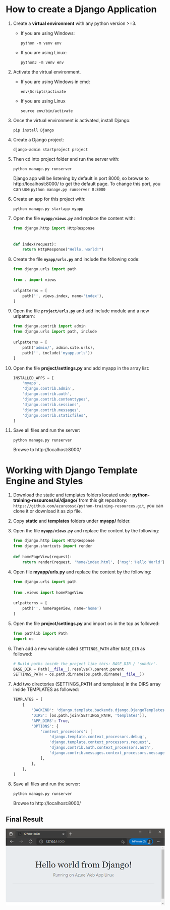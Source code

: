 # How to create a Django Application
1. Create a **virtual environment** with any python version >=3.
    - If you are using Windows:
        ```shell
        python -m venv env
        ```
    - If you are using Linux:
        ```shell
        python3 -m venv env
       ```
2. Activate the virtual environment.
    - If you are using Windows in cmd:
        ```shell
        env\Scripts\activate
        ```
    - If you are using Linux
        ```shell
        source env/bin/activate
        ```
3. Once the virtual environment is activated, install Django:
    ```shell
    pip install Django
    ```
4. Create a Django project:  
    ```
    django-admin startproject project
    ```
5. Then cd into project folder and run the server with: 
    ```
    python manage.py runserver
    ```

    Django app will be listening by default in port 8000, so browse to http://localhost:8000/ to get the default page. To change this port, you can use `python manage.py runserver 0:8080`

6. Create an app for this project with:
    ```
    python manage.py startapp myapp
    ```
7. Open the file **`myapp/views.py`** and replace the content with:
    ```python
    from django.http import HttpResponse


    def index(request):
        return HttpResponse("Hello, world!")
    ```
8. Create the file **`myapp/urls.py`** and include the following code:
    ```python
    from django.urls import path

    from . import views

    urlpatterns = [
        path('', views.index, name='index'),
    ]
    ```
9. Open the file **`project/urls.py`** and add include module and a new urlpattern:

    ```python
    from django.contrib import admin
    from django.urls import path, include

    urlpatterns = [
        path('admin/', admin.site.urls),
        path('', include('myapp.urls'))
    ]
    ```
10. Open the file **project/settings.py** and add myapp in the array list:
    ```python
    INSTALLED_APPS = [
        'myapp',
        'django.contrib.admin',
        'django.contrib.auth',
        'django.contrib.contenttypes',
        'django.contrib.sessions',
        'django.contrib.messages',
        'django.contrib.staticfiles',
    ]
    ```
11. Save all files and run the server:
    ```
    python manage.py runserver
    ```

    Browse to http://localhost:8000/   

# Working with Django Template Engine and Styles
1. Download the static and templates folders located under **python-training-resources/ui/django/** from this git repository: `https://github.com/azureossd/python-training-resources.git`, you can clone it or download it as zip file.
2. Copy **static** and **templates** folders under **myapp/** folder.
3. Open the file **`myapp/views.py`** and replace the content by the following:

    ```python
    from django.http import HttpResponse
    from django.shortcuts import render

    def homePageView(request):
        return render(request, 'home/index.html', {'msg':'Hello World'})
    ```
4. Open file **myapp/urls.py** and replace the content by the following:
    ```python
    from django.urls import path

    from .views import homePageView

    urlpatterns = [
        path('', homePageView, name='home')
    ]
    ```
5. Open the file **project/settings.py** and import os in the top as followed:

    ```python
    from pathlib import Path
    import os
    ```
6. Then add a new variable called `SETTINGS_PATH` after `BASE_DIR` as followed:
    ```python
    # Build paths inside the project like this: BASE_DIR / 'subdir'.
    BASE_DIR = Path(__file__).resolve().parent.parent
    SETTINGS_PATH = os.path.dirname(os.path.dirname(__file__))
    ```
7. Add two directories (SETTINGS_PATH and templates) in the DIRS array inside TEMPLATES as followed:
    ```python
    TEMPLATES = [
        {
            'BACKEND': 'django.template.backends.django.DjangoTemplates',
            'DIRS': [os.path.join(SETTINGS_PATH, 'templates')],
            'APP_DIRS': True,
            'OPTIONS': {
                'context_processors': [
                    'django.template.context_processors.debug',
                    'django.template.context_processors.request',
                    'django.contrib.auth.context_processors.auth',
                    'django.contrib.messages.context_processors.messages',
                ],
            },
        },
    ]
    ```
8. Save all files and run the server:
    ```
    python manage.py runserver
    ```

    Browse to http://localhost:8000/    


## Final Result

   ![image](./django-helloworld.png)

